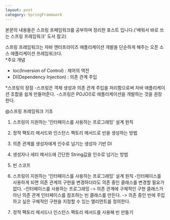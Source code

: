 ```yaml
---
layout: post
category: SpringFramework
---
```


본문의 내용들은 스프링 프페임워크를 공부하며 정리한 포스트 입니다.('배워서 바로 쓰는 스프링 프레임워크' 도서 참고)  
  
스프링 프레임워크는 자바 엔터프라이즈 애플리케이션 개발을 단순하게 해주는 오픈 소스 애플리케이션 프레임워크다.  
 *주요 개념
- Ioc(Inversion of Control) : 제어의 역전  
- DI(Dependency Injection) : 의존 관계 주입
 
 *스프링의 장점
 -스프링은 객체 생성과 의존 관계 주입을 처리함으로써 자바 애플리케이션 조합을 쉽게 만들어준다.
 -스프링은 POJO()로 애플리케이션을 개발하는 것을 권장한다.
 
 @스프링 프레임워크 기초
 
 1. 스프링이 지원하는 '인터페이스를 사용하는 프로그래밍' 설계 원칙
 2. 정적 팩토리 메서드와 인스턴스 팩토리 메서드로 빈을 생성하는 방법
 3. 의존 관계를 생성자에게 인수로 넘기는 생성자 기반 DI
 4. 생성자나 세터 메서드에 간단한 String값을 인수로 넘기는 방법
 5. 빈 스코프
 
 
 
 1. 스프링이 지원하는 '인터페이스를 사용하는 프로그래밍' 설계 원칙
 -인터페이스를 사용하게 되면 의존 관계의 구현을 변경하더라도 의존 중인 클래스를 변경할 필요가 없다.
 -인터페이스를 사용하는 프로그래밍  -> 의존 관계에 구체적인 구현 클래스가 아닌 의존 관계 인터페이스를 참조하는 빈 클래스를 만든다.
                                  -> 의존 중인 빈에 주입하고 싶은 구체적인 구현을 지정할 수 있는 <bean> 엘리먼트를 정의한다.
  
  2. 정적 팩토리 메서드나 인스턴스 팩토리 메서드를 사용해 빈 만들기
